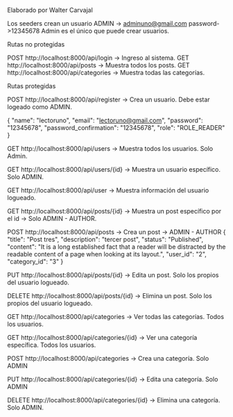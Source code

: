 Elaborado por Walter Carvajal 


Los seeders crean un usuario ADMIN -> adminuno@gmail.com password->12345678
Admin es el único que puede crear usuarios.

Rutas no protegidas

POST http://localhost:8000/api/login  -> Ingreso al sistema.
GET http://localhost:8000/api/posts  -> Muestra todos los posts.
GET http://localhost:8000/api/categories  -> Muestra todas las categorías.

Rutas protegidas

POST http://localhost:8000/api/register  -> Crea un usuario. Debe estar logeado como ADMIN.

{
    "name": "lectoruno",
    "email": "lectoruno@gmail.com",
    "password": "12345678",
    "password_confirmation": "12345678",
    "role": "ROLE_READER"
}

GET  http://localhost:8000/api/users  -> Muestra todos los usuarios. Solo Admin.

GET http://localhost:8000/api/users/{id}  -> Muestra un usuario específico. Solo ADMIN.

GET http://localhost:8000/api/user -> Muestra información del usuario logueado.





GET http://localhost:8000/api/posts/{id}  -> Muestra un post específico por el id  -> Solo ADMIN - AUTHOR.

POST http://localhost:8000/api/posts  -> Crea un post -> ADMIN - AUTHOR
 {
        "title": "Post tres",
        "description": "tercer post",
        "status": "Published",
        "content": "It is a long established fact that a reader will be distracted by the readable content of a page when looking at its layout.",
        "user_id": "2",
        "category_id": "3"
    }

PUT http://localhost:8000/api/posts/{id}  -> Edita un post. Solo los propios del usuario logueado.

DELETE http://localhost:8000/api/posts/{id}   -> Elimina un post. Solo los propios del usuario logueado.



GET http://localhost:8000/api/categories  -> Ver todas las categorías. Todos los usuarios.

GET http://localhost:8000/api/categories/{id}  -> Ver una categoría específica. Todos los usuarios.

POST http://localhost:8000/api/categories  -> Crea una categoría. Solo ADMIN

PUT http://localhost:8000/api/categories/{id}  -> Edita una categoría. Solo ADMIN

DELETE http://localhost:8000/api/categories/{id}  -> Elimina una categoría. Solo ADMIN.
